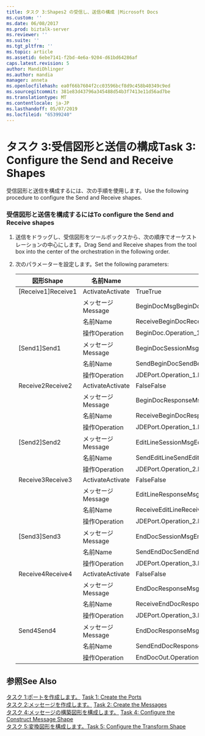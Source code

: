 ```yaml
---
title: タスク 3:Shapes2 の受信し、送信の構成 |Microsoft Docs
ms.custom: ''
ms.date: 06/08/2017
ms.prod: biztalk-server
ms.reviewer: ''
ms.suite: ''
ms.tgt_pltfrm: ''
ms.topic: article
ms.assetid: 6ebe7141-f2bd-4e6a-9204-d61bd64286af
caps.latest.revision: 5
author: MandiOhlinger
ms.author: mandia
manager: anneta
ms.openlocfilehash: ea0f66b7604f2cc03596bcf8d9c458b40349c9ed
ms.sourcegitcommit: 381e83d43796a345488d54b3f7413e11d56ad7be
ms.translationtype: MT
ms.contentlocale: ja-JP
ms.lasthandoff: 05/07/2019
ms.locfileid: "65399240"
---
```

# <a name="task-3-configure-the-send-and-receive-shapes"></a><span data-ttu-id="9be64-102">タスク 3:受信図形と送信の構成</span><span class="sxs-lookup"><span data-stu-id="9be64-102">Task 3: Configure the Send and Receive Shapes</span></span>
<span data-ttu-id="9be64-103">受信図形と送信を構成するには、次の手順を使用します。</span><span class="sxs-lookup"><span data-stu-id="9be64-103">Use the following procedure to configure the Send and Receive shapes.</span></span>  
  
### <a name="to-configure-the-send-and-receive-shapes"></a><span data-ttu-id="9be64-104">受信図形と送信を構成するには</span><span class="sxs-lookup"><span data-stu-id="9be64-104">To configure the Send and Receive shapes</span></span>  
  
1.  <span data-ttu-id="9be64-105">送信をドラッグし、受信図形をツールボックスから、次の順序でオーケストレーションの中心にします。</span><span class="sxs-lookup"><span data-stu-id="9be64-105">Drag Send and Receive shapes from the tool box into the center of the orchestration in the following order.</span></span>  
  
2.  <span data-ttu-id="9be64-106">次のパラメーターを設定します。</span><span class="sxs-lookup"><span data-stu-id="9be64-106">Set the following parameters:</span></span>  
  
    |<span data-ttu-id="9be64-107">図形</span><span class="sxs-lookup"><span data-stu-id="9be64-107">Shape</span></span>|<span data-ttu-id="9be64-108">名前</span><span class="sxs-lookup"><span data-stu-id="9be64-108">Name</span></span>|<span data-ttu-id="9be64-109">設定</span><span class="sxs-lookup"><span data-stu-id="9be64-109">Setting</span></span>|  
    |-----------|----------|-------------|  
    |<span data-ttu-id="9be64-110">[Receive1]</span><span class="sxs-lookup"><span data-stu-id="9be64-110">Receive1</span></span>|<span data-ttu-id="9be64-111">Activate</span><span class="sxs-lookup"><span data-stu-id="9be64-111">Activate</span></span>|<span data-ttu-id="9be64-112">True</span><span class="sxs-lookup"><span data-stu-id="9be64-112">True</span></span>|  
    ||<span data-ttu-id="9be64-113">メッセージ</span><span class="sxs-lookup"><span data-stu-id="9be64-113">Message</span></span>|<span data-ttu-id="9be64-114">BeginDocMsg</span><span class="sxs-lookup"><span data-stu-id="9be64-114">BeginDocMsg</span></span>|  
    ||<span data-ttu-id="9be64-115">名前</span><span class="sxs-lookup"><span data-stu-id="9be64-115">Name</span></span>|<span data-ttu-id="9be64-116">ReceiveBeginDoc</span><span class="sxs-lookup"><span data-stu-id="9be64-116">ReceiveBeginDoc</span></span>|  
    ||<span data-ttu-id="9be64-117">操作</span><span class="sxs-lookup"><span data-stu-id="9be64-117">Operation</span></span>|<span data-ttu-id="9be64-118">BeginDoc.Operation_1.Request</span><span class="sxs-lookup"><span data-stu-id="9be64-118">BeginDoc.Operation_1.Request</span></span>|  
    |<span data-ttu-id="9be64-119">[Send1]</span><span class="sxs-lookup"><span data-stu-id="9be64-119">Send1</span></span>|<span data-ttu-id="9be64-120">メッセージ</span><span class="sxs-lookup"><span data-stu-id="9be64-120">Message</span></span>|<span data-ttu-id="9be64-121">BeginDocSessionMsg</span><span class="sxs-lookup"><span data-stu-id="9be64-121">BeginDocSessionMsg</span></span>|  
    ||<span data-ttu-id="9be64-122">名前</span><span class="sxs-lookup"><span data-stu-id="9be64-122">Name</span></span>|<span data-ttu-id="9be64-123">SendBeginDoc</span><span class="sxs-lookup"><span data-stu-id="9be64-123">SendBeginDoc</span></span>|  
    ||<span data-ttu-id="9be64-124">操作</span><span class="sxs-lookup"><span data-stu-id="9be64-124">Operation</span></span>|<span data-ttu-id="9be64-125">JDEPort.Operation_1.Request</span><span class="sxs-lookup"><span data-stu-id="9be64-125">JDEPort.Operation_1.Request</span></span>|  
    |<span data-ttu-id="9be64-126">Receive2</span><span class="sxs-lookup"><span data-stu-id="9be64-126">Receive2</span></span>|<span data-ttu-id="9be64-127">Activate</span><span class="sxs-lookup"><span data-stu-id="9be64-127">Activate</span></span>|<span data-ttu-id="9be64-128">False</span><span class="sxs-lookup"><span data-stu-id="9be64-128">False</span></span>|  
    ||<span data-ttu-id="9be64-129">メッセージ</span><span class="sxs-lookup"><span data-stu-id="9be64-129">Message</span></span>|<span data-ttu-id="9be64-130">BeginDocResponseMsg</span><span class="sxs-lookup"><span data-stu-id="9be64-130">BeginDocResponseMsg</span></span>|  
    ||<span data-ttu-id="9be64-131">名前</span><span class="sxs-lookup"><span data-stu-id="9be64-131">Name</span></span>|<span data-ttu-id="9be64-132">ReceiveBeginDocResponse</span><span class="sxs-lookup"><span data-stu-id="9be64-132">ReceiveBeginDocResponse</span></span>|  
    ||<span data-ttu-id="9be64-133">操作</span><span class="sxs-lookup"><span data-stu-id="9be64-133">Operation</span></span>|<span data-ttu-id="9be64-134">JDEPort.Operation_1.Response</span><span class="sxs-lookup"><span data-stu-id="9be64-134">JDEPort.Operation_1.Response</span></span>|  
    |<span data-ttu-id="9be64-135">[Send2]</span><span class="sxs-lookup"><span data-stu-id="9be64-135">Send2</span></span>|<span data-ttu-id="9be64-136">メッセージ</span><span class="sxs-lookup"><span data-stu-id="9be64-136">Message</span></span>|<span data-ttu-id="9be64-137">EditLineSessionMsg</span><span class="sxs-lookup"><span data-stu-id="9be64-137">EditLineSessionMsg</span></span>|  
    ||<span data-ttu-id="9be64-138">名前</span><span class="sxs-lookup"><span data-stu-id="9be64-138">Name</span></span>|<span data-ttu-id="9be64-139">SendEditLine</span><span class="sxs-lookup"><span data-stu-id="9be64-139">SendEditLine</span></span>|  
    ||<span data-ttu-id="9be64-140">操作</span><span class="sxs-lookup"><span data-stu-id="9be64-140">Operation</span></span>|<span data-ttu-id="9be64-141">JDEPort.Operation_2.Request</span><span class="sxs-lookup"><span data-stu-id="9be64-141">JDEPort.Operation_2.Request</span></span>|  
    |<span data-ttu-id="9be64-142">Receive3</span><span class="sxs-lookup"><span data-stu-id="9be64-142">Receive3</span></span>|<span data-ttu-id="9be64-143">Activate</span><span class="sxs-lookup"><span data-stu-id="9be64-143">Activate</span></span>|<span data-ttu-id="9be64-144">False</span><span class="sxs-lookup"><span data-stu-id="9be64-144">False</span></span>|  
    ||<span data-ttu-id="9be64-145">メッセージ</span><span class="sxs-lookup"><span data-stu-id="9be64-145">Message</span></span>|<span data-ttu-id="9be64-146">EditLineResponseMsg</span><span class="sxs-lookup"><span data-stu-id="9be64-146">EditLineResponseMsg</span></span>|  
    ||<span data-ttu-id="9be64-147">名前</span><span class="sxs-lookup"><span data-stu-id="9be64-147">Name</span></span>|<span data-ttu-id="9be64-148">ReceiveEditLine</span><span class="sxs-lookup"><span data-stu-id="9be64-148">ReceiveEditLine</span></span>|  
    ||<span data-ttu-id="9be64-149">操作</span><span class="sxs-lookup"><span data-stu-id="9be64-149">Operation</span></span>|<span data-ttu-id="9be64-150">JDEPort.Operation_2.Response</span><span class="sxs-lookup"><span data-stu-id="9be64-150">JDEPort.Operation_2.Response</span></span>|  
    |<span data-ttu-id="9be64-151">[Send3]</span><span class="sxs-lookup"><span data-stu-id="9be64-151">Send3</span></span>|<span data-ttu-id="9be64-152">メッセージ</span><span class="sxs-lookup"><span data-stu-id="9be64-152">Message</span></span>|<span data-ttu-id="9be64-153">EndDocSessionMsg</span><span class="sxs-lookup"><span data-stu-id="9be64-153">EndDocSessionMsg</span></span>|  
    ||<span data-ttu-id="9be64-154">名前</span><span class="sxs-lookup"><span data-stu-id="9be64-154">Name</span></span>|<span data-ttu-id="9be64-155">SendEndDoc</span><span class="sxs-lookup"><span data-stu-id="9be64-155">SendEndDoc</span></span>|  
    ||<span data-ttu-id="9be64-156">操作</span><span class="sxs-lookup"><span data-stu-id="9be64-156">Operation</span></span>|<span data-ttu-id="9be64-157">JDEPort.Operation_3.Request</span><span class="sxs-lookup"><span data-stu-id="9be64-157">JDEPort.Operation_3.Request</span></span>|  
    |<span data-ttu-id="9be64-158">Receive4</span><span class="sxs-lookup"><span data-stu-id="9be64-158">Receive4</span></span>|<span data-ttu-id="9be64-159">Activate</span><span class="sxs-lookup"><span data-stu-id="9be64-159">Activate</span></span>|<span data-ttu-id="9be64-160">False</span><span class="sxs-lookup"><span data-stu-id="9be64-160">False</span></span>|  
    ||<span data-ttu-id="9be64-161">メッセージ</span><span class="sxs-lookup"><span data-stu-id="9be64-161">Message</span></span>|<span data-ttu-id="9be64-162">EndDocResponseMsg</span><span class="sxs-lookup"><span data-stu-id="9be64-162">EndDocResponseMsg</span></span>|  
    ||<span data-ttu-id="9be64-163">名前</span><span class="sxs-lookup"><span data-stu-id="9be64-163">Name</span></span>|<span data-ttu-id="9be64-164">ReceiveEndDocResponse</span><span class="sxs-lookup"><span data-stu-id="9be64-164">ReceiveEndDocResponse</span></span>|  
    ||<span data-ttu-id="9be64-165">操作</span><span class="sxs-lookup"><span data-stu-id="9be64-165">Operation</span></span>|<span data-ttu-id="9be64-166">JDEPort.Operation_3.Response</span><span class="sxs-lookup"><span data-stu-id="9be64-166">JDEPort.Operation_3.Response</span></span>|  
    |<span data-ttu-id="9be64-167">Send4</span><span class="sxs-lookup"><span data-stu-id="9be64-167">Send4</span></span>|<span data-ttu-id="9be64-168">メッセージ</span><span class="sxs-lookup"><span data-stu-id="9be64-168">Message</span></span>|<span data-ttu-id="9be64-169">EndDocResponseMsg</span><span class="sxs-lookup"><span data-stu-id="9be64-169">EndDocResponseMsg</span></span>|  
    ||<span data-ttu-id="9be64-170">名前</span><span class="sxs-lookup"><span data-stu-id="9be64-170">Name</span></span>|<span data-ttu-id="9be64-171">SendEndDocResponse</span><span class="sxs-lookup"><span data-stu-id="9be64-171">SendEndDocResponse</span></span>|  
    ||<span data-ttu-id="9be64-172">操作</span><span class="sxs-lookup"><span data-stu-id="9be64-172">Operation</span></span>|<span data-ttu-id="9be64-173">EndDocOut.Operation_1.Request</span><span class="sxs-lookup"><span data-stu-id="9be64-173">EndDocOut.Operation_1.Request</span></span>|  
  
## <a name="see-also"></a><span data-ttu-id="9be64-174">参照</span><span class="sxs-lookup"><span data-stu-id="9be64-174">See Also</span></span>  
 <span data-ttu-id="9be64-175">[タスク 1:ポートを作成します。](../core/task-1-create-the-ports1.md) </span><span class="sxs-lookup"><span data-stu-id="9be64-175">[Task 1: Create the Ports](../core/task-1-create-the-ports1.md) </span></span>  
 <span data-ttu-id="9be64-176">[タスク 2:メッセージを作成します。](../core/task-2-create-the-messages2.md) </span><span class="sxs-lookup"><span data-stu-id="9be64-176">[Task 2: Create the Messages](../core/task-2-create-the-messages2.md) </span></span>  
 <span data-ttu-id="9be64-177">[タスク 4:メッセージの構築図形を構成します。](../core/task-4-configure-the-construct-message-shape1.md) </span><span class="sxs-lookup"><span data-stu-id="9be64-177">[Task 4: Configure the Construct Message Shape](../core/task-4-configure-the-construct-message-shape1.md) </span></span>  
 [<span data-ttu-id="9be64-178">タスク 5:変換図形を構成します。</span><span class="sxs-lookup"><span data-stu-id="9be64-178">Task 5: Configure the Transform Shape</span></span>](../core/task-5-configure-the-transform-shape2.md)